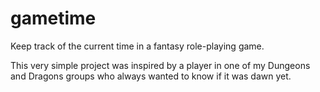 # gametime

Keep track of the current time in a fantasy role-playing game.

This very simple project was inspired by
a player in one of my Dungeons and Dragons groups
who always wanted to know if it was dawn yet.
